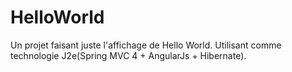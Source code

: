 # HelloWorld
Un projet faisant juste l'affichage de Hello World. Utilisant comme technologie J2e(Spring MVC 4 + AngularJs + Hibernate).
